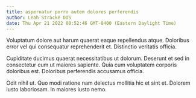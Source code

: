 ```yaml
---
title: aspernatur porro autem dolores perferendis
author: Leah Stracke DDS
date: Thu Apr 21 2022 00:52:46 GMT-0400 (Eastern Daylight Time)
---
```

Voluptatum dolore aut harum quaerat eaque repellendus atque. Doloribus error vel qui consequatur reprehenderit et. Distinctio veritatis officia.

 Cupiditate ducimus quaerat necessitatibus ut dolorum. Deserunt et sed in consectetur cum ut maiores sapiente. Quia cum voluptatem corporis doloribus est. Doloribus perferendis accusamus officia.

 Odit nihil ut. Quo modi ratione nam delectus mollitia hic et sint et. Dolorem iusto laboriosam. In maiores iusto nemo.